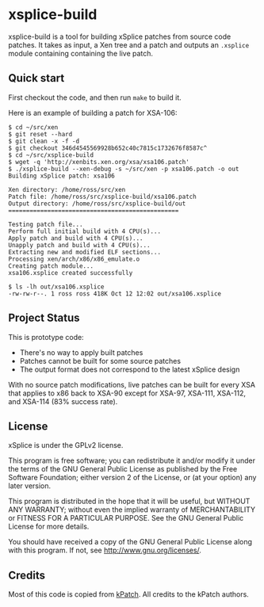 xsplice-build
=============

xsplice-build is a tool for building xSplice patches from source code
patches.  It takes as input, a Xen tree and a patch and outputs an
`.xsplice` module containing containing the live patch.

Quick start
-----------
First checkout the code, and then run `make` to build it.

Here is an example of building a patch for XSA-106:
```
$ cd ~/src/xen
$ git reset --hard
$ git clean -x -f -d
$ git checkout 346d4545569928b652c40c7815c1732676f8587c^
$ cd ~/src/xsplice-build
$ wget -q 'http://xenbits.xen.org/xsa/xsa106.patch'
$ ./xsplice-build --xen-debug -s ~/src/xen -p xsa106.patch -o out
Building xSplice patch: xsa106

Xen directory: /home/ross/src/xen
Patch file: /home/ross/src/xsplice-build/xsa106.patch
Output directory: /home/ross/src/xsplice-build/out
================================================

Testing patch file...
Perform full initial build with 4 CPU(s)...
Apply patch and build with 4 CPU(s)...
Unapply patch and build with 4 CPU(s)...
Extracting new and modified ELF sections...
Processing xen/arch/x86/x86_emulate.o
Creating patch module...
xsa106.xsplice created successfully

$ ls -lh out/xsa106.xsplice
-rw-rw-r--. 1 ross ross 418K Oct 12 12:02 out/xsa106.xsplice
```

Project Status
--------------
This is prototype code:
 * There's no way to apply built patches
 * Patches cannot be built for some source patches
 * The output format does not correspond to the latest xSplice design

With no source patch modifications, live patches can be built for every
XSA that applies to x86 back to XSA-90 except for XSA-97, XSA-111,
XSA-112, and XSA-114 (83% success rate).

License
-------
xSplice is under the GPLv2 license.

This program is free software; you can redistribute it and/or
modify it under the terms of the GNU General Public License
as published by the Free Software Foundation; either version 2
of the License, or (at your option) any later version.

This program is distributed in the hope that it will be useful,
but WITHOUT ANY WARRANTY; without even the implied warranty of
MERCHANTABILITY or FITNESS FOR A PARTICULAR PURPOSE.  See the
GNU General Public License for more details.

You should have received a copy of the GNU General Public License
along with this program.  If not, see <http://www.gnu.org/licenses/>.

Credits
-------
Most of this code is copied from [kPatch](https://github.com/dynup/kpatch).
All credits to the kPatch authors.

